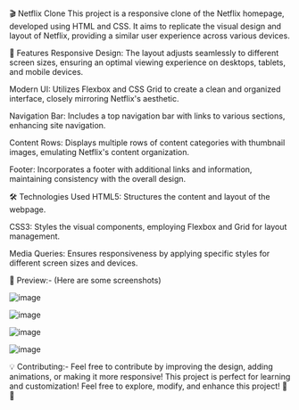 🎬 Netflix Clone
This project is a responsive clone of the Netflix homepage, developed using HTML and CSS. It aims to replicate the visual design and layout of Netflix, providing a similar user experience across various devices.

🌟 Features
Responsive Design: The layout adjusts seamlessly to different screen sizes, ensuring an optimal viewing experience on desktops, tablets, and mobile devices.

Modern UI: Utilizes Flexbox and CSS Grid to create a clean and organized interface, closely mirroring Netflix's aesthetic.

Navigation Bar: Includes a top navigation bar with links to various sections, enhancing site navigation.

Content Rows: Displays multiple rows of content categories with thumbnail images, emulating Netflix's content organization.

Footer: Incorporates a footer with additional links and information, maintaining consistency with the overall design.

🛠️ Technologies Used
HTML5: Structures the content and layout of the webpage.

CSS3: Styles the visual components, employing Flexbox and Grid for layout management.

Media Queries: Ensures responsiveness by applying specific styles for different screen sizes and devices.

📸 Preview:-
(Here are some screenshots)

![image](https://github.com/user-attachments/assets/4449c781-cd2f-4ebc-9bef-71771f4500d6)

![image](https://github.com/user-attachments/assets/b2c2bd22-c740-4f27-a9cc-ec46d7ad1608)

![image](https://github.com/user-attachments/assets/005d46a2-cdc6-48fc-9ec0-1462a635a2ad)

![image](https://github.com/user-attachments/assets/b5697373-5e89-4e8b-b854-fd68b4127e39)

💡 Contributing:-
Feel free to contribute by improving the design, adding animations, or making it more responsive!
This project is perfect for learning and customization! 
Feel free to explore, modify, and enhance this project! 🚀✨





